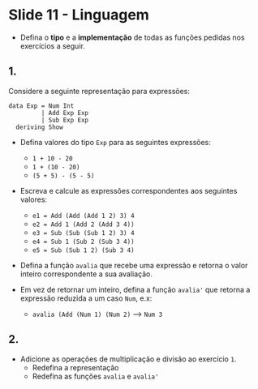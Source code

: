 <meta http-equiv="Content-Type" content="text/html; charset=UTF-8"/></p>        

Slide 11 - Linguagem
====================

- Defina o **tipo** e a **implementação** de todas as funções pedidas nos
  exercícios a seguir.

## 1.

Considere a seguinte representação para expressões:

```
data Exp = Num Int
         | Add Exp Exp
         | Sub Exp Exp
  deriving Show
```

- Defina valores do tipo `Exp` para as seguintes expressões:
    - `1 + 10 - 20`
    - `1 + (10 - 20)`
    - `(5 + 5) - (5 - 5)`

- Escreva e calcule as expressões correspondentes aos seguintes valores:
    - `e1 = Add (Add (Add 1 2) 3) 4`
    - `e2 = Add 1 (Add 2 (Add 3 4))`
    - `e3 = Sub (Sub (Sub 1 2) 3) 4`
    - `e4 = Sub 1 (Sub 2 (Sub 3 4))`
    - `e5 = Sub (Sub 1 2) (Sub 3 4)`

- Defina a função `avalia` que recebe uma expressão e retorna o valor inteiro
  correspondente a sua avaliação.

- Em vez de retornar um inteiro, defina a função `avalia'` que retorna a
  expressão reduzida a um caso `Num`, e.x:
    - `avalia (Add (Num 1) (Num 2)`  -->  `Num 3`

## 2.

- Adicione as operações de multiplicação e divisão ao exercício `1`.
    - Redefina a representação
    - Redefina as funções `avalia` e `avalia'`
